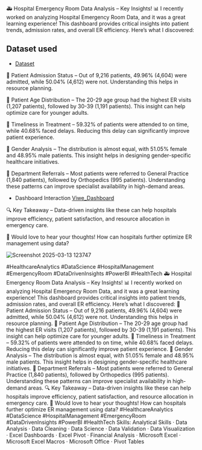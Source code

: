 🚑 Hospital Emergency Room Data Analysis – Key Insights! 📊
I recently worked on analyzing Hospital Emergency Room Data, and it was a great learning experience! This dashboard provides critical insights into patient trends, admission rates, and overall ER efficiency. Here’s what I discovered:

## Dataset used
- <a href="https://github.com/RobinKamboj001/Excel-Project-Hub/blob/main/10_Hospetal_Project.xlsx">Dataset</a>

🔹 Patient Admission Status – Out of 9,216 patients, 49.96% (4,604) were admitted, while 50.04% (4,612) were not. Understanding this helps in resource planning.

🔹 Patient Age Distribution – The 20-29 age group had the highest ER visits (1,207 patients), followed by 30-39 (1,191 patients). This insight can help optimize care for younger adults.

🔹 Timeliness in Treatment – 59.32% of patients were attended to on time, while 40.68% faced delays. Reducing this delay can significantly improve patient experience.

🔹 Gender Analysis – The distribution is almost equal, with 51.05% female and 48.95% male patients. This insight helps in designing gender-specific healthcare initiatives.

🔹 Department Referrals – Most patients were referred to General Practice (1,840 patients), followed by Orthopedics (995 patients). Understanding these patterns can improve specialist availability in high-demand areas.

- Dashboard Interaction <a href="https://github.com/RobinKamboj001/Excel-Project-Hub/blob/main/10_Hospetal_Project.png">Viwe_Dashboard</a>

🔍 Key Takeaway – Data-driven insights like these can help hospitals improve efficiency, patient satisfaction, and resource allocation in emergency care.

📢 Would love to hear your thoughts! How can hospitals further optimize ER management using data?

![Screenshot 2025-03-13 123747](https://github.com/user-attachments/assets/1fb0b15f-1517-4378-ab9c-0c02da232a32)

#HealthcareAnalytics #DataScience 
#HospitalManagement #EmergencyRoom #DataDrivenInsights #PowerBI #HealthTech
🚑 Hospital Emergency Room Data Analysis – Key Insights! 📊 I recently worked on analyzing Hospital Emergency Room Data, and it was a great learning experience! This dashboard provides critical insights into patient trends, admission rates, and overall ER efficiency. Here’s what I discovered: 🔹 Patient Admission Status – Out of 9,216 patients, 49.96% (4,604) were admitted, while 50.04% (4,612) were not. Understanding this helps in resource planning. 🔹 Patient Age Distribution – The 20-29 age group had the highest ER visits (1,207 patients), followed by 30-39 (1,191 patients). This insight can help optimize care for younger adults. 🔹 Timeliness in Treatment – 59.32% of patients were attended to on time, while 40.68% faced delays. Reducing this delay can significantly improve patient experience. 🔹 Gender Analysis – The distribution is almost equal, with 51.05% female and 48.95% male patients. This insight helps in designing gender-specific healthcare initiatives. 🔹 Department Referrals – Most patients were referred to General Practice (1,840 patients), followed by Orthopedics (995 patients). Understanding these patterns can improve specialist availability in high-demand areas. 🔍 Key Takeaway – Data-driven insights like these can help hospitals improve efficiency, patient satisfaction, and resource allocation in emergency care. 📢 Would love to hear your thoughts! How can hospitals further optimize ER management using data? #HealthcareAnalytics #DataScience #HospitalManagement #EmergencyRoom #DataDrivenInsights #PowerBI #HealthTech
Skills: Analytical Skills · Data Analysis · Data Cleaning · Data Science · Data Validation · Data Visualization · Excel Dashboards · Excel Pivot · Financial Analysis · Microsoft Excel · Microsoft Excel Macros · Microsoft Office · Pivot Tables
